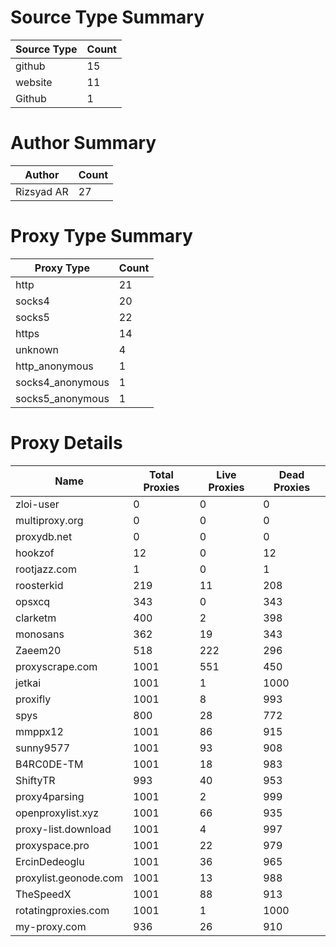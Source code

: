 # Source Type Summary

| Source Type | Count |
|-------------|-------|
| github | 15 |
| website | 11 |
| Github | 1 |


# Author Summary

| Author | Count |
|--------|-------|
| Rizsyad AR | 27 |


# Proxy Type Summary

| Proxy Type | Count |
|------------|-------|
| http | 21 |
| socks4 | 20 |
| socks5 | 22 |
| https | 14 |
| unknown | 4 |
| http_anonymous | 1 |
| socks4_anonymous | 1 |
| socks5_anonymous | 1 |


# Proxy Details

| Name | Total Proxies | Live Proxies | Dead Proxies |
|------|---------------|--------------|---------------|
| zloi-user | 0 | 0 | 0 |
| multiproxy.org | 0 | 0 | 0 |
| proxydb.net | 0 | 0 | 0 |
| hookzof | 12 | 0 | 12 |
| rootjazz.com | 1 | 0 | 1 |
| roosterkid | 219 | 11 | 208 |
| opsxcq | 343 | 0 | 343 |
| clarketm | 400 | 2 | 398 |
| monosans | 362 | 19 | 343 |
| Zaeem20 | 518 | 222 | 296 |
| proxyscrape.com | 1001 | 551 | 450 |
| jetkai | 1001 | 1 | 1000 |
| proxifly | 1001 | 8 | 993 |
| spys | 800 | 28 | 772 |
| mmppx12 | 1001 | 86 | 915 |
| sunny9577 | 1001 | 93 | 908 |
| B4RC0DE-TM | 1001 | 18 | 983 |
| ShiftyTR | 993 | 40 | 953 |
| proxy4parsing | 1001 | 2 | 999 |
| openproxylist.xyz | 1001 | 66 | 935 |
| proxy-list.download | 1001 | 4 | 997 |
| proxyspace.pro | 1001 | 22 | 979 |
| ErcinDedeoglu | 1001 | 36 | 965 |
| proxylist.geonode.com | 1001 | 13 | 988 |
| TheSpeedX | 1001 | 88 | 913 |
| rotatingproxies.com | 1001 | 1 | 1000 |
| my-proxy.com | 936 | 26 | 910 |
